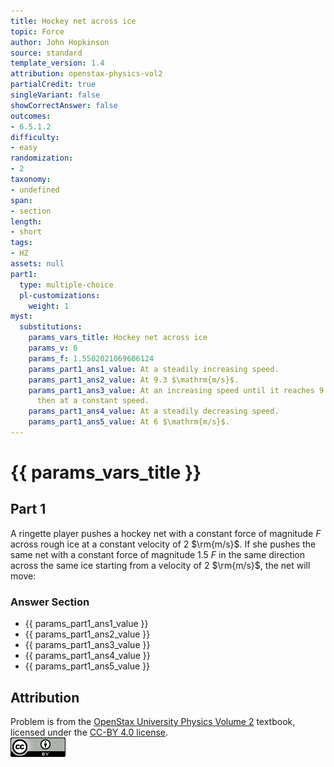 ```yaml
---
title: Hockey net across ice
topic: Force
author: John Hopkinson
source: standard
template_version: 1.4
attribution: openstax-physics-vol2
partialCredit: true
singleVariant: false
showCorrectAnswer: false
outcomes:
- 6.5.1.2
difficulty:
- easy
randomization:
- 2
taxonomy:
- undefined
span:
- section
length:
- short
tags:
- HZ
assets: null
part1:
  type: multiple-choice
  pl-customizations:
    weight: 1
myst:
  substitutions:
    params_vars_title: Hockey net across ice
    params_v: 6
    params_f: 1.5502021069606124
    params_part1_ans1_value: At a steadily increasing speed.
    params_part1_ans2_value: At 9.3 $\mathrm{m/s}$.
    params_part1_ans3_value: At an increasing speed until it reaches 9.3 $\mathrm{m/s}$
      then at a constant speed.
    params_part1_ans4_value: At a steadily decreasing speed.
    params_part1_ans5_value: At 6 $\mathrm{m/s}$.
---
```

# {{ params_vars_title }}

## Part 1

A ringette player pushes a hockey net with a constant force of magnitude $F$ across rough ice at a constant velocity of 2 $\rm{m/s}$. If she pushes the same net with a constant force of magnitude 1.5 $F$ in the same direction across the same ice starting from a velocity of 2 $\rm{m/s}$, the net will move:

### Answer Section

- {{ params_part1_ans1_value }}
- {{ params_part1_ans2_value }}
- {{ params_part1_ans3_value }}
- {{ params_part1_ans4_value }}
- {{ params_part1_ans5_value }}

## Attribution

Problem is from the [OpenStax University Physics Volume 2](https://openstax.org/details/books/university-physics-volume-2) textbook, licensed under the [CC-BY 4.0 license](https://creativecommons.org/licenses/by/4.0/).<br>![Image representing the Creative Commons 4.0 BY license.](https://raw.githubusercontent.com/firasm/bits/master/by.png)